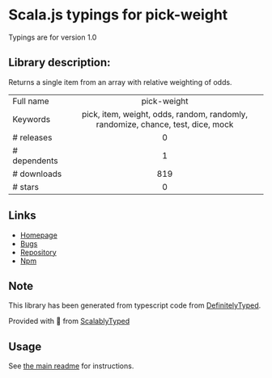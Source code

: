 
# Scala.js typings for pick-weight

Typings are for version 1.0

## Library description:
Returns a single item from an array with relative weighting of odds.

|                    |                 |
| ------------------ | :-------------: |
| Full name          | pick-weight |
| Keywords           | pick, item, weight, odds, random, randomly, randomize, chance, test, dice, mock |
| # releases         | 0 |
| # dependents       | 1 |
| # downloads        | 819 |
| # stars            | 0 |

## Links
- [Homepage](https://github.com/mock-end/pick-weight#readme)
- [Bugs](https://github.com/mock-end/pick-weight/issues)
- [Repository](https://github.com/mock-end/pick-weight)
- [Npm](https://www.npmjs.com/package/pick-weight)
    


## Note
This library has been generated from typescript code from [DefinitelyTyped](https://definitelytyped.org).

Provided with :purple_heart: from [ScalablyTyped](https://github.com/oyvindberg/ScalablyTyped)

## Usage
See [the main readme](../../readme.md) for instructions.


